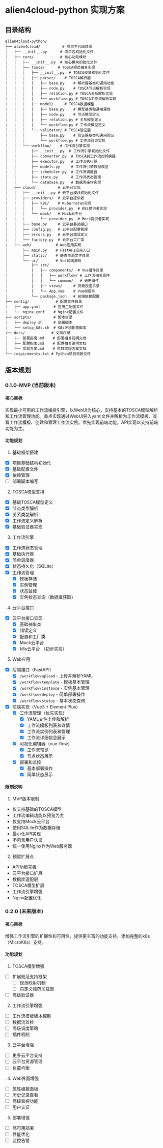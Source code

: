 # alien4cloud-python 实现方案

## 目录结构

```
alien4cloud-python/
├── alien4cloud/          # 项目主代码目录
│   ├── __init__.py      # 项目包初始化文件
│   ├── core/            # 核心功能模块
│   │   ├── __init__.py  # 核心模块初始化文件
│   │   ├── tosca/      # TOSCA规范相关实现
│   │   │   ├── __init__.py  # TOSCA模块初始化文件
│   │   │   ├── parser/    # TOSCA解析器
│   │   │   │   ├── base.py    # 解析器基类和通用功能
│   │   │   │   ├── node.py    # TOSCA节点解析实现
│   │   │   │   ├── relation.py # TOSCA关系解析实现
│   │   │   │   └── workflow.py # TOSCA工作流解析实现
│   │   │   ├── model/     # TOSCA数据模型
│   │   │   │   ├── base.py    # 模型基类和通用属性
│   │   │   │   ├── node.py    # 节点模型定义
│   │   │   │   ├── relation.py # 关系模型定义
│   │   │   │   └── workflow.py # 工作流模型定义
│   │   │   └── validator/ # TOSCA验证器
│   │   │       ├── base.py    # 验证器基类和通用验证
│   │   │       └── workflow.py # 工作流验证实现
│   │   └── workflow/    # 工作流引擎实现
│   │       ├── __init__.py  # 工作流引擎初始化文件
│   │       ├── converter.py  # TOSCA到工作流的转换器
│   │       ├── executor.py   # 工作流执行器
│   │       ├── models.py     # 工作流引擎数据模型
│   │       ├── scheduler.py  # 工作流调度器
│   │       ├── state.py      # 工作流状态管理
│   │       └── database.py   # 数据库操作实现
│   ├── cloud/          # 云平台实现
│   │   ├── __init__.py # 云平台模块初始化文件
│   │   ├── providers/  # 云平台提供者
│   │   │   ├── k8s/    # Kubernetes实现
│   │   │   │   └── provider.py  # K8s提供者实现
│   │   │   └── mock/   # Mock云平台
│   │   │       └── provider.py  # Mock提供者实现
│   │   ├── base.py     # 云平台基础接口
│   │   ├── config.py   # 云平台配置管理
│   │   ├── errors.py   # 云平台错误定义
│   │   └── factory.py  # 云平台工厂类
│   └── web/           # Web应用实现
│       ├── main.py    # FastAPI应用入口
│       ├── static/    # 静态资源文件目录
│       └── ui/        # Vue前端源码
│           ├── src/
│           │   ├── components/  # Vue组件目录
│           │   │   ├── workflow/ # 工作流相关组件
│           │   │   └── common/   # 通用组件
│           │   ├── views/     # 页面视图目录
│           │   └── App.vue    # Vue根组件
│           └── package.json   # 前端依赖配置
├── config/            # 配置文件目录
│   ├── app.yaml      # 应用主配置文件
│   └── nginx.conf    # Nginx配置文件
├── scripts/          # 脚本目录
│   ├── deploy.sh     # 部署脚本
│   └── setup_k8s.sh  # K8s环境配置脚本
├── docs/            # 文档目录
│   ├── 部署指南.md    # 部署相关说明文档
│   ├── 配置指南.md    # 配置相关说明文档
│   └── 实现方案.md    # 项目实现方案文档
└── requirements.txt # Python项目依赖文件
```

## 版本规划

### 0.1.0-MVP (当前版本)

#### 核心目标
实现最小可用的工作流编排引擎，以WebUI为核心，支持基本的TOSCA模型解析和工作流管理功能。重点实现通过WebUI导入yaml文件并解析为工作流模板、查看工作流模板、创建和管理工作流实例。优先实现前端功能，API实现以支持前端功能为主。

#### 功能规划

1. 基础框架搭建 
- [x] 项目基础结构初始化
- [x] 基础配置文件
- [x] 依赖管理
- [ ] 部署脚本编写

2. TOSCA模型支持
- [x] 基础TOSCA模型定义
- [x] 节点类型解析
- [x] 关系类型解析
- [x] 工作流定义解析
- [x] 基础验证器实现

3. 工作流引擎
- [x] 工作流状态管理
- [x] 基础执行器
- [x] 简单调度器
- [x] 状态持久化（SQLite）
- [x] 工作流管理
  - [x] 模板存储
  - [x] 实例管理
  - [x] 状态监控
  - [x] 实例状态查询（数据库获取）

4. 云平台接口
- [x] 云平台接口实现
  - [x] 基础抽象类
  - [x] 错误定义
  - [x] 配置和工厂类
  - [x] Mock云平台
  - [x] k8s云平台 （初步实现）

5. Web应用
- [x] 后端接口（FastAPI）
  - [x] `/workflow/upload` - 上传并解析YAML
  - [x] `/workflow/template` - 模板基本管理
  - [x] `/workflow/instance` - 实例基本管理
  - [x] `/workflow/deploy` - 简单部署操作
  - [x] `/workflow/status` - 基本状态查询
- [x] 前端实现（Vue3 + Element Plus）
  - [x] 工作流管理（优先实现）
    - [x] YAML文件上传和解析
    - [x] 工作流模板列表和详情
    - [x] 工作流实例列表和管理
    - [x] 工作流详细信息展示
  - [x] 可视化编辑器（vue-flow）
    - [x] 工作流预览
    - [x] 节点状态展示
  - [x] 部署和监控
    - [x] 基本部署操作
    - [x] 简单状态展示

#### 限制说明

1. MVP版本限制
- 仅支持基础的TOSCA模型
- 工作流编辑功能以预览为主
- 仅支持Mock云平台
- 使用SQLite作为数据存储
- 最小化API实现
- 不包含用户认证
- 统一使用Nginx作为Web服务器

2. 预留扩展点
- API功能完善
- 云平台接口扩展
- 数据库适配层
- TOSCA模型扩展
- 工作流引擎增强
- Nginx配置优化

### 0.2.0 (未来版本)

#### 核心目标
增强工作流引擎的扩展性和可用性，提供更丰富的功能支持。添加完整的k8s（MicroK8s）支持。

#### 功能规划

1. TOSCA模型增强
- [ ] 扩展规范支持框架
  - [ ] 规范映射机制
  - [ ] 自定义规范加载器
- [ ] 高级验证器

2. 工作流引擎增强
- [ ] 工作流模板版本控制
- [ ] 数据流监控
- [ ] 高级调度策略
- [ ] 插件机制

3. 云平台增强
- [ ] 更多云平台支持
- [ ] 云平台资源管理
- [ ] 负载均衡

4. Web界面增强
- [ ] 属性编辑面板
- [ ] 历史记录查看
- [ ] 高级监控功能
- [ ] 用户认证

5. 部署增强
- [ ] 高可用部署
- [ ] 性能优化
- [ ] 监控告警
